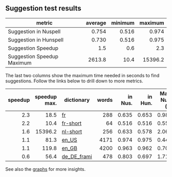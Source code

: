 ## Suggestion test results

| metric | average | minimum | maximum |
|--------|--------:|--------:|--------:|
| Suggestion in Nuspell      | 0.754 | 0.516 | 0.974 |
| Suggestion in Hunspell     | 0.730 | 0.516 | 0.975 |
| Suggestion Speedup         | 1.5 | 0.6 | 2.3 |
| Suggestion Speedup Maximum | 2613.8 | 10.4 | 15396.2 |

The last two columns show the maximum time needed in seconds to find suggestions. Follow the links below to drill down to more metrics.

| speedup | speedup max. | dictionary | words | in Nus. | in Hun. | Max. Nus. (s) | Max. Hun. (s) 
|--------:|-------------:|------------|------:|--------:|--------:|--:|--:|
| 2.3 | 18.5 | [fr](logs/fr.out) | 288 | 0.635 | 0.653 | 0.980 | 1.639 |
| 2.2 | 10.4 | [fr-short](logs/fr-short.out) | 64 | 0.516 | 0.516 | 0.555 | 1.211 |
| 1.6 | 15396.2 | [nl-short](logs/nl-short.out) | 256 | 0.633 | 0.578 | 2.067 | 5.228 |
| 1.1 | 81.3 | [en_US](logs/en_US.out) | 4171 | 0.974 | 0.975 | 0.446 | 0.518 |
| 1.1 | 119.8 | [en_GB](logs/en_GB.out) | 4200 | 0.963 | 0.962 | 0.706 | 0.868 |
| 0.6 | 56.4 | [de_DE_frami](logs/de_DE_frami.out) | 478 | 0.803 | 0.697 | 1.710 | 1.069 |

See also the [graphs](graphs) for more insights.

